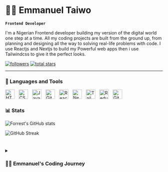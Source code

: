 # 🏄‍♂️ Emmanuel Taiwo

**`Frontend Developer`**

I'm a Nigerian Frontend developer building my version of the digital world one step at a time. All my coding projects are built from the ground up, from planning and designing all the way to solving real-life problems with code. I use Reactjs and Nextjs to build my Powerful web apps then i use Tailwindcss to give it the perfect looks.

   <p align="left">
      <a href="https://github.com/realemmanuel?tab=followers">
         <img alt="followers" title="Follow me on Github" src="https://custom-icon-badges.demolab.com/github/followers/realemmanuel?color=236ad3&labelColor=1155ba&style=for-the-badge&logo=person-add&label=Follow&logoColor=white"/></a>
      <a href="https://github.com/realemmanuel?tab=repositories&sort=stargazers">
         <img alt="total stars" title="Total stars on GitHub" src="https://custom-icon-badges.demolab.com/github/stars/realemmanuel?color=55960c&style=for-the-badge&labelColor=488207&logo=star"/></a>
   </p>

---

### 🧰 Languages and Tools

<img align="left" alt="HTML" width="30px" style="padding-right:10px;" src="https://cdn.jsdelivr.net/gh/devicons/devicon/icons/html5/html5-plain.svg" />
<img align="left" alt="CSS" width="30px" style="padding-right:10px;" src="https://cdn.jsdelivr.net/gh/devicons/devicon/icons/css3/css3-plain.svg" />
<img align="left" alt="JavaScript" width="30px" style="padding-right:10px;" src="https://cdn.jsdelivr.net/gh/devicons/devicon/icons/javascript/javascript-plain.svg" />
<img align="left" alt="Git" width="30px" style="padding-right:10px;" src="https://cdn.jsdelivr.net/gh/devicons/devicon/icons/git/git-original.svg" />
<img align="left" alt="React" width="30px" style="padding-right:10px;" src="https://cdn.jsdelivr.net/gh/devicons/devicon/icons/react/react-original.svg" />
<img align="left" alt="Nextjs" width="30px" style="padding-right:10px;" src="https://cdn.jsdelivr.net/gh/devicons/devicon/icons/nextjs/nextjs-original.svg" />
<img align="left" alt="Tailwind css" width="30px" style="padding-right:10px;" src="https://cdn.jsdelivr.net/gh/devicons/devicon/icons/tailwindcss/tailwindcss-original-wordmark.svg" />
<img align="left" alt="Redux" width="30px" style="padding-right:10px;" src="https://cdn.jsdelivr.net/gh/devicons/devicon/icons/redux/redux-original.svg" />
<img align="left" alt="GitHub" width="30px" style="padding-right:10px;" src="https://cdn.jsdelivr.net/gh/devicons/devicon/icons/github/github-original-wordmark.svg" />
<br />


#

### 📊 Stats

![Forrest's GitHub stats](https://github-readme-stats.vercel.app/api?username=realemmanuel&show_icons=true&theme=gruvbox)

 ![GitHub Streak](https://streak-stats.demolab.com/?user=realemmanuel&theme=gruvbox&border_radius=4.5)

#

<details>
 <summary><h3>👨‍💻 Emmanuel's Coding Journey</h3></summary>
   I started my coding journey as a secondary school student with a passion to learn everything I could about this programming world. And all the while, teaching myself web development with a dream to build my app, but that soon got overshadowed by my desire to excel in Software Engineering. A desire that landed me a full stack developer gig job upon graduation. But I think it's time. It's time to get uncomfortable again. I have a burning desire to get back on the horse, and fulfill that dream younger me had of building my own app, my own product. And in order to do that, I'll keep learning new and amazing technologies and keep on building amazing projects - a dream that I'll be ready to tackle in 2023 due to the measure I'm putting in place now. Don't wait up, because I'm coming.

<!-- <-- [website]: https://fkcodes.com --> -->

